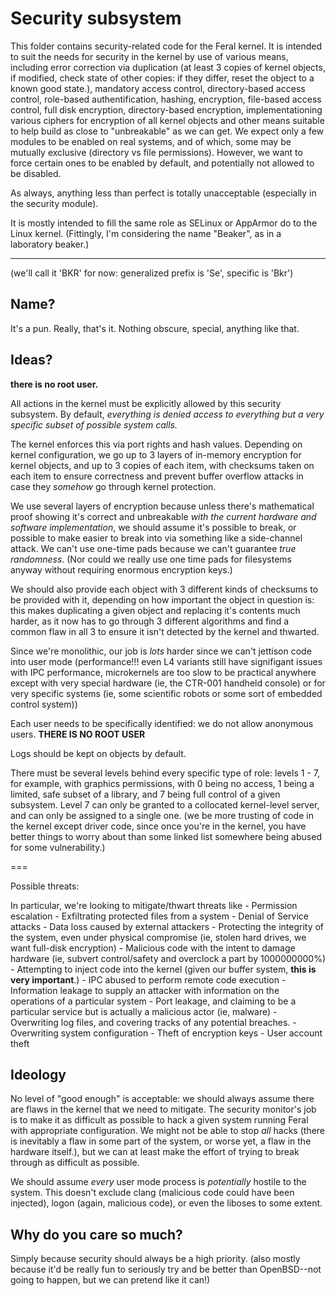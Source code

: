 # Security subsystem
This folder contains security-related code for the Feral kernel.
It is intended to suit the needs for security in the kernel by
use of various means, including error correction via duplication 
(at least 3 copies of kernel objects, if modified, check state of other copies: 
if they differ, reset the object to a known good state.),
mandatory access control, directory-based access control, role-based
authentification, hashing, encryption, file-based access control,
full disk encryption, directory-based encryption, implementationing various ciphers 
for encryption of all kernel objects and other means suitable to help build as close 
to "unbreakable" as we can get. We expect only a few modules to be enabled on
real systems, and of which, some may be mutually exclusive (directory vs file permissions).
However, we want to force certain ones to be enabled by default, and potentially not allowed
to be disabled.

As always, anything less than perfect is totally unacceptable (especially in the security module).

It is mostly intended to fill the same role as SELinux or AppArmor do to the Linux kernel.
(Fittingly, I'm considering the name "Beaker", as in a laboratory beaker.)


___

(we'll call it 'BKR' for now: generalized prefix is 'Se', specific is 'Bkr')


## Name?
It's a pun.
Really, that's it.
Nothing obscure, special, anything like that.


## Ideas?
**there is no root user.**

All actions in the kernel must be explicitly allowed
by this security subsystem. By default, *everything is
denied access to everything but a very specific subset of 
possible system calls.*

The kernel enforces this via port rights and hash values.
Depending on kernel configuration, we go up to
3 layers of in-memory encryption for kernel objects,
and up to 3 copies of each item, with checksums taken
on each item to ensure correctness and prevent buffer
overflow attacks in case they *somehow* go through
kernel protection.

We use several layers of encryption because unless there's
mathematical proof showing it's correct and unbreakable
*with the current hardware and software implementation*,
we should assume it's possible to break, or possible to
make easier to break into via something like a side-channel
attack. We can't use one-time pads because we can't
guarantee *true randomness*. (Nor could we really use
one time pads for filesystems anyway without requiring enormous
encryption keys.)

We should also provide each object with 3 different kinds of
checksums to be provided with it, depending on how
important the object in question is: this makes duplicating
a given object and replacing it's contents much harder, as it
now has to go through 3 different algorithms and find a common
flaw in all 3 to ensure it isn't detected by the kernel and thwarted.

Since we're monolithic, our job is *lots* harder since we can't jettison code
into user mode (performance!!! even L4 variants still have signifigant issues
with IPC performance, microkernels are too slow to be practical anywhere
except with very special hardware (ie, the CTR-001 handheld console) or for 
very specific systems (ie, some scientific robots or some sort of embedded control 
system))

Each user needs to be specifically identified:
we do not allow anonymous users.
**THERE IS NO ROOT USER**

Logs should be kept on objects by default.

There must be several levels behind every specific type of
role: levels 1 - 7, for example, with graphics permissions,
with 0 being no access, 1 being a limited, safe subset of a library, 
and 7 being full control of a given subsystem. Level 7 can only be
granted to a collocated kernel-level server, and can only be assigned
to a single one. (we be more trusting of code in the kernel except driver
code, since once you're in the kernel, you have better things to worry
about than some linked list somewhere being abused for some vulnerability.)


===

Possible threats:

In particular, we're looking to mitigate/thwart threats like
	- Permission escalation
	- Exfiltrating protected files from a system
	- Denial of Service attacks
	- Data loss caused by external attackers
	- Protecting the integrity of the system, even under physical compromise (ie, stolen hard drives, we want full-disk encryption)
	- Malicious code with the intent to damage hardware (ie, subvert control/safety and overclock a part by 1000000000%)
	- Attempting to inject code into the kernel (given our buffer system, __this is very important__.)
	- IPC abused to perform remote code execution
	- Information leakage to supply an attacker with information on the operations of a particular system
	- Port leakage, and claiming to be a particular service but is actually a malicious actor (ie, malware)
	- Overwriting log files, and covering tracks of any potential breaches.
	- Overwriting system configuration
	- Theft of encryption keys
	- User account theft
	
## Ideology
No level of "good enough" is acceptable: we should always assume there are flaws in the kernel that we need to mitigate.
The security monitor's job is to make it as difficult as possible to hack a given system running Feral with appropriate configuration.
We might not be able to stop *all* hacks (there is inevitably a flaw in some part of the system, or worse yet, a flaw in the hardware itself.),
but we can at least make the effort of trying to break through as difficult as possible.

We should assume *every* user mode process is *potentially* hostile to the system.
This doesn't exclude clang (malicious code could have been injected), logon (again, malicious code), or even the liboses to some extent.

## Why do you care so much?
Simply because security should always be a high priority.
(also mostly because it'd be really fun to seriously try and be better than OpenBSD--not going to happen,
but we can pretend like it can!)
